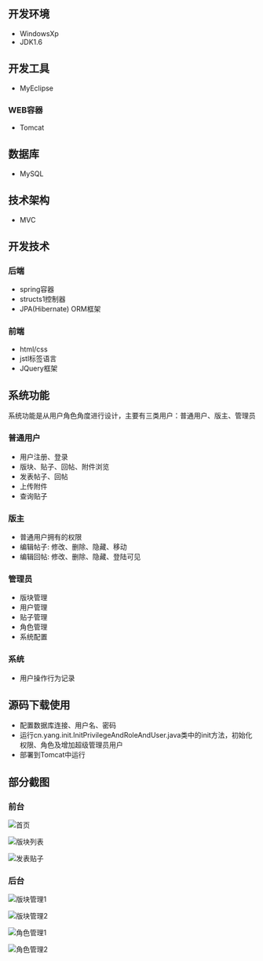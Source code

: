 ## 开发环境
- WindowsXp
- JDK1.6
## 开发工具
- MyEclipse
### WEB容器
- Tomcat
## 数据库
- MySQL
## 技术架构
- MVC
## 开发技术
### 后端
- spring容器
- structs1控制器
- JPA(Hibernate) ORM框架
### 前端
- html/css
- jstl标签语言
- JQuery框架
## 系统功能
   系统功能是从用户角色角度进行设计，主要有三类用户：普通用户、版主、管理员
### 普通用户
- 用户注册、登录
- 版块、贴子、回帖、附件浏览
- 发表帖子、回帖
- 上传附件
- 查询贴子
### 版主
- 普通用户拥有的权限
- 编辑帖子: 修改、删除、隐藏、移动
- 编辑回帖: 修改、删除、隐藏、登陆可见
### 管理员
- 版块管理
- 用户管理
- 贴子管理
- 角色管理
- 系统配置
### 系统
- 用户操作行为记录
## 源码下载使用
- 配置数据库连接、用户名、密码
- 运行cn.yang.init.InitPrivilegeAndRoleAndUser.java类中的init方法，初始化权限、角色及增加超级管理员用户
- 部署到Tomcat中运行

## 部分截图

### 前台

![首页](https://tj-cabbage-yun-ftn.weiyun.com/ftn_handler/148c7bda5e6e94fec23c8513c8a226648289f22fcc68e9c33d39fcb0cb3e5e9013c5004816bfddae113c0e4d393a0bfefc0fe1570752c7768a398c9de5b348d9/bbs01.png?fname=bbs01.png&from=30113&version=3.3.3.3&uin=542600078)

![版块列表](https://tj-cabbage-yun-ftn.weiyun.com/ftn_handler/f808e811205d438b85e337b0d271d986ee95c7d9840b27370e301ec1f28a8adb0233e8084938a69364fcb4a386be4729f07e2608fc97738f4a9bc36bfb81e77a/framelist.png?fname=framelist.png&from=30113&version=3.3.3.3&uin=542600078)

![发表贴子](https://tj-cabbage-yun-ftn.weiyun.com/ftn_handler/13970ac8ca3813965ceae3a5b761a69559c53ec18a8638ea8deab3f8111c06cce35b9f0c4699942af70d4f7f8432a715c9632b48a258ea45c21e4d1dae33fa57/theme_post.png?fname=theme_post.png&from=30113&version=3.3.3.3&uin=542600078)


### 后台

![版块管理1](https://tj-cabbage-yun-ftn.weiyun.com/ftn_handler/a0ccda91633f83637c955618fb99f133e434cafa0da43793df78a9ea8ba5792800a36406e5bfd62063b4f7c63d03cea4a4151231100c3521e7f7df7c89e50519/bbs02.png?fname=bbs02.png&from=30113&version=3.3.3.3&uin=542600078)
 
![版块管理2](https://tj-cabbage-yun-ftn.weiyun.com/ftn_handler/89ad40476458402fe5ff2bf5e465e72a18aecf13d6587c85a6f37bfbd37570355d42d8c7a18752e83d8752749e3b706124663ce8b52c85bf9823a9284153064f/bbs03.png?fname=bbs03.png&from=30113&version=3.3.3.3&uin=542600078)

![角色管理1](https://tj-cabbage-yun-ftn.weiyun.com/ftn_handler/1004402189917b27567c646abcad01477a58aebb3dd67ea157a33423c20791a7f2e8412aa9914fdb995b54d4bb7708a945d991d6c6654ec6f53b23390308c586/role1.png?fname=role1.png&from=30113&version=3.3.3.3&uin=542600078)

![角色管理2](https://tj-cabbage-yun-ftn.weiyun.com/ftn_handler/bba8d5cfeff5e76920daab8da44ac56425ae1db250609554f8c5bef52c6c2eb60208a4c7b48698bb94511ee17b1b5b78d208d080f7119451035a8e4e46748882/role2.png?fname=role2.png&from=30113&version=3.3.3.3&uin=542600078)

